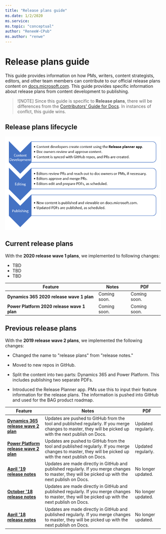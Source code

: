 ```yaml
---
title: "Release plans guide"
ms.date: 1/2/2020
ms.service: 
ms.topic: "conceptual"
author: "ReneeW-CPub"
ms.author: "renwe"
---
```


# Release plans guide

This guide provides information on how PMs, writers, content strategists, editors, and other team members can contribute to our official release plans content on [docs.microsoft.com](https://docs.microsoft.com/business-applications-release-notes/). This guide provides specific information about release plans from content development to publishing. 

> ![NOTE]
> Since this guide is specific to **Release plans**, there will be differences from the [Contributors' Guide for Docs](contributors-guide.md). In instances of conflct, this guide wins.

## Release plans lifecycle

![Release plans lifecycle flow](media/lifecycle-flow.PNG "Release plans lifecycle flow")


## Current release plans

With the **2020 release wave 1 plans**, we implemented to following changes: 
- TBD
- TBD
- TBD

| Feature | Notes | PDF |
| -- | -- | -- |
| **Dynamics 365 2020 release wave 1 plan** | Coming soon. | Coming soon. |
| **Power Platform 2020 release wave 1 plan** | Coming soon. | Coming soon. |

## Previous release plans

With the **2019 release wave 2 plans**, we implemented the following changes:
- Changed the name to "release plans" from "release notes."

- Moved to new repos in GitHub.

- Split the content into two parts: Dynamics 365 and Power Platform. This includes publishing two separate PDFs.  

- Introduced the Release Planner app. PMs use this to input their feature information for the release plans. The information is pushed into GitHub and used for the BAG product roadmap. 

| Feature | Notes | PDF |
| -- | -- | -- |
| **[Dynamics 365 release wave 2 plan](https://docs.microsoft.com/en-us/dynamics365-release-plan/2019wave2/)** | Updates are pushed to GitHub from the tool and published regularly. If you merge changes to master, they will be picked up with the next publish on Docs. | Updated regularly. |
| **[Power Platform release wave 2 plan](https://docs.microsoft.com/en-us/power-platform-release-plan/2019wave2/)** | Updates are pushed to GitHub from the tool and published regularly. If you merge changes to master, they will be picked up with the next publish on Docs. | Updated regularly. |
| **[April '19 release notes](https://docs.microsoft.com/en-us/business-applications-release-notes/April19/index)** | Updates are made directly in GitHub and published regularly. If you merge changes to master, they will be picked up with the next publish on Docs. | No longer updated. |
| **[October '18 release notes](https://docs.microsoft.com/en-us/business-applications-release-notes/October18/index)** | Updates are made directly in GitHub and published regularly. If you merge changes to master, they will be picked up with the next publish on Docs. | No longer updated. |
| **[April '18 release notes](https://docs.microsoft.com/en-us/business-applications-release-notes/April18/index)** | Updates are made directly in GitHub and published regularly. If you merge changes to master, they will be picked up with the next publish on Docs. | No longer updated. | 


